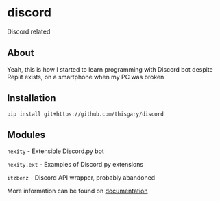 # discord

Discord related

## About

Yeah, this is how I started to learn programming
 with Discord bot despite Replit exists,
 on a smartphone when my PC was broken

## Installation

    pip install git+https://github.com/thisgary/discord

## Modules

`nexity` - Extensible Discord.py bot

`nexity.ext` - Examples of Discord.py extensions

`itzbenz` - Discord API wrapper, probably abandoned

More information can be found on 
[documentation](https://github.com/thisgary/discord/wiki/Documentation)
